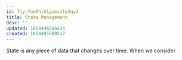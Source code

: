 ```yaml
---
id: 7jyr7um0hlh1yvmsxlm2qyd
title: State Management
desc: ''
updated: 1654496566434
created: 1654495500517
---
```


State is any piece of data that changes over time. When we consider

